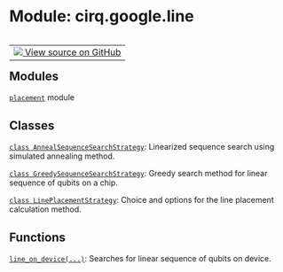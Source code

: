 <div itemscope itemtype="http://developers.google.com/ReferenceObject">
<meta itemprop="name" content="cirq.google.line" />
<meta itemprop="path" content="Stable" />
</div>

# Module: cirq.google.line

<!-- Insert buttons and diff -->

<table class="tfo-notebook-buttons tfo-api" align="left">

<td>
  <a target="_blank" href="https://github.com/quantumlib/cirq/tree/master/cirq/google/line/__init__.py">
    <img src="https://www.tensorflow.org/images/GitHub-Mark-32px.png" />
    View source on GitHub
  </a>
</td>
</table>







## Modules

[`placement`](../../cirq/google/line/placement.md) module

## Classes

[`class AnnealSequenceSearchStrategy`](../../cirq/google/AnnealSequenceSearchStrategy.md): Linearized sequence search using simulated annealing method.

[`class GreedySequenceSearchStrategy`](../../cirq/google/GreedySequenceSearchStrategy.md): Greedy search method for linear sequence of qubits on a chip.

[`class LinePlacementStrategy`](../../cirq/google/LinePlacementStrategy.md): Choice and options for the line placement calculation method.

## Functions

[`line_on_device(...)`](../../cirq/google/line_on_device.md): Searches for linear sequence of qubits on device.

